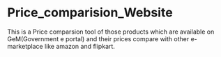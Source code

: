 # Price_comparision_Website
This is a Price comparsion tool of those products which are available on GeM(Government e portal) and their prices compare with other e-marketplace like amazon and flipkart.
